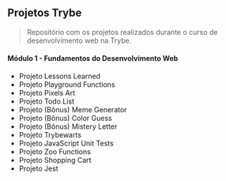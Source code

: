 ## Projetos Trybe

> Repositório com os projetos realizados durante o curso de desenvolvimento web na Trybe.

#### Módulo 1 - Fundamentos do Desenvolvimento Web

- Projeto Lessons Learned
- Projeto Playground Functions
- Projeto Pixels Art
- Projeto Todo List
- Projeto (Bônus) Meme Generator
- Projeto (Bônus) Color Guess
- Projeto (Bônus) Mistery Letter
- Projeto Trybewarts
- Projeto JavaScript Unit Tests
- Projeto Zoo Functions
- Projeto Shopping Cart
- Projeto Jest
